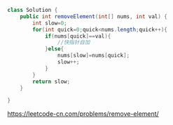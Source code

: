 ```java
class Solution {
    public int removeElement(int[] nums, int val) {
        int slow=0;
        for(int quick=0;quick<nums.length;quick++){
            if(nums[quick]==val){
                //快指针自加
            }else{
                nums[slow]=nums[quick];
                slow++;
            }
        }
        return slow;
    }

}
```
https://leetcode-cn.com/problems/remove-element/